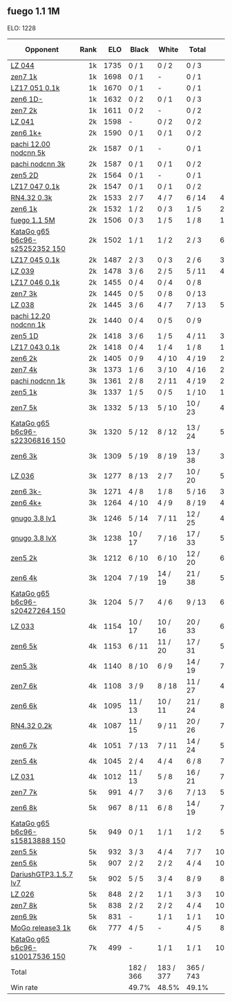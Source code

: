 ## fuego 1.1 1M ##

ELO: 1228

Opponent | Rank | ELO | Black | White | Total | Win rate
---------|-----:|----:|-------|-------|-------|-------:
[LZ 044](LZ%20044.md) | 1k | 1735 | 0 / 1 | 0 / 2 | 0 / 3 | 0.0%
[zen7 1k](zen7%201k.md) | 1k | 1698 | 0 / 1 | - | 0 / 1 | 0.0%
[LZ17 051 0.1k](LZ17%20051%200.1k.md) | 1k | 1670 | 0 / 1 | - | 0 / 1 | 0.0%
[zen6 1D-](zen6%201D-.md) | 1k | 1632 | 0 / 2 | 0 / 1 | 0 / 3 | 0.0%
[zen7 2k](zen7%202k.md) | 1k | 1611 | 0 / 2 | - | 0 / 2 | 0.0%
[LZ 041](LZ%20041.md) | 2k | 1598 | - | 0 / 2 | 0 / 2 | 0.0%
[zen6 1k+](zen6%201k+.md) | 2k | 1590 | 0 / 1 | 0 / 1 | 0 / 2 | 0.0%
[pachi 12.00 nodcnn 5k](pachi%2012.00%20nodcnn%205k.md) | 2k | 1587 | 0 / 1 | - | 0 / 1 | 0.0%
[pachi nodcnn 3k](pachi%20nodcnn%203k.md) | 2k | 1587 | 0 / 1 | 0 / 1 | 0 / 2 | 0.0%
[zen5 2D](zen5%202D.md) | 2k | 1564 | 0 / 1 | - | 0 / 1 | 0.0%
[LZ17 047 0.1k](LZ17%20047%200.1k.md) | 2k | 1547 | 0 / 1 | 0 / 1 | 0 / 2 | 0.0%
[RN4.32 0.3k](RN4.32%200.3k.md) | 2k | 1533 | 2 / 7 | 4 / 7 | 6 / 14 | 42.9%
[zen6 1k](zen6%201k.md) | 2k | 1532 | 1 / 2 | 0 / 3 | 1 / 5 | 20.0%
[fuego 1.1 5M](fuego%201.1%205M.md) | 2k | 1506 | 0 / 3 | 1 / 5 | 1 / 8 | 12.5%
[KataGo g65 b6c96-s25252352 150](KataGo%20g65%20b6c96-s25252352%20150.md) | 2k | 1502 | 1 / 1 | 1 / 2 | 2 / 3 | 66.7%
[LZ17 045 0.1k](LZ17%20045%200.1k.md) | 2k | 1487 | 2 / 3 | 0 / 3 | 2 / 6 | 33.3%
[LZ 039](LZ%20039.md) | 2k | 1478 | 3 / 6 | 2 / 5 | 5 / 11 | 45.5%
[LZ17 046 0.1k](LZ17%20046%200.1k.md) | 2k | 1455 | 0 / 4 | 0 / 4 | 0 / 8 | 0.0%
[zen7 3k](zen7%203k.md) | 2k | 1445 | 0 / 5 | 0 / 8 | 0 / 13 | 0.0%
[LZ 038](LZ%20038.md) | 2k | 1445 | 3 / 6 | 4 / 7 | 7 / 13 | 53.8%
[pachi 12.20 nodcnn 1k](pachi%2012.20%20nodcnn%201k.md) | 2k | 1440 | 0 / 4 | 0 / 5 | 0 / 9 | 0.0%
[zen5 1D](zen5%201D.md) | 2k | 1418 | 3 / 6 | 1 / 5 | 4 / 11 | 36.4%
[LZ17 043 0.1k](LZ17%20043%200.1k.md) | 2k | 1418 | 0 / 4 | 1 / 4 | 1 / 8 | 12.5%
[zen6 2k](zen6%202k.md) | 2k | 1405 | 0 / 9 | 4 / 10 | 4 / 19 | 21.1%
[zen7 4k](zen7%204k.md) | 3k | 1373 | 1 / 6 | 3 / 10 | 4 / 16 | 25.0%
[pachi nodcnn 1k](pachi%20nodcnn%201k.md) | 3k | 1361 | 2 / 8 | 2 / 11 | 4 / 19 | 21.1%
[zen5 1k](zen5%201k.md) | 3k | 1337 | 1 / 5 | 0 / 5 | 1 / 10 | 10.0%
[zen7 5k](zen7%205k.md) | 3k | 1332 | 5 / 13 | 5 / 10 | 10 / 23 | 43.5%
[KataGo g65 b6c96-s22306816 150](KataGo%20g65%20b6c96-s22306816%20150.md) | 3k | 1320 | 5 / 12 | 8 / 12 | 13 / 24 | 54.2%
[zen6 3k](zen6%203k.md) | 3k | 1309 | 5 / 19 | 8 / 19 | 13 / 38 | 34.2%
[LZ 036](LZ%20036.md) | 3k | 1277 | 8 / 13 | 2 / 7 | 10 / 20 | 50.0%
[zen6 3k-](zen6%203k-.md) | 3k | 1271 | 4 / 8 | 1 / 8 | 5 / 16 | 31.3%
[zen6 4k+](zen6%204k+.md) | 3k | 1264 | 4 / 10 | 4 / 9 | 8 / 19 | 42.1%
[gnugo 3.8 lv1](gnugo%203.8%20lv1.md) | 3k | 1246 | 5 / 14 | 7 / 11 | 12 / 25 | 48.0%
[gnugo 3.8 lvX](gnugo%203.8%20lvX.md) | 3k | 1238 | 10 / 17 | 7 / 16 | 17 / 33 | 51.5%
[zen5 2k](zen5%202k.md) | 3k | 1212 | 6 / 10 | 6 / 10 | 12 / 20 | 60.0%
[zen6 4k](zen6%204k.md) | 3k | 1204 | 7 / 19 | 14 / 19 | 21 / 38 | 55.3%
[KataGo g65 b6c96-s20427264 150](KataGo%20g65%20b6c96-s20427264%20150.md) | 3k | 1204 | 5 / 7 | 4 / 6 | 9 / 13 | 69.2%
[LZ 033](LZ%20033.md) | 4k | 1154 | 10 / 17 | 10 / 16 | 20 / 33 | 60.6%
[zen6 5k](zen6%205k.md) | 4k | 1153 | 6 / 11 | 11 / 20 | 17 / 31 | 54.8%
[zen5 3k](zen5%203k.md) | 4k | 1140 | 8 / 10 | 6 / 9 | 14 / 19 | 73.7%
[zen7 6k](zen7%206k.md) | 4k | 1108 | 3 / 9 | 8 / 18 | 11 / 27 | 40.7%
[zen6 6k](zen6%206k.md) | 4k | 1095 | 11 / 13 | 10 / 11 | 21 / 24 | 87.5%
[RN4.32 0.2k](RN4.32%200.2k.md) | 4k | 1087 | 11 / 15 | 9 / 11 | 20 / 26 | 76.9%
[zen6 7k](zen6%207k.md) | 4k | 1051 | 7 / 13 | 7 / 11 | 14 / 24 | 58.3%
[zen5 4k](zen5%204k.md) | 4k | 1045 | 2 / 4 | 4 / 4 | 6 / 8 | 75.0%
[LZ 031](LZ%20031.md) | 4k | 1012 | 11 / 13 | 5 / 8 | 16 / 21 | 76.2%
[zen7 7k](zen7%207k.md) | 5k | 991 | 4 / 7 | 3 / 6 | 7 / 13 | 53.8%
[zen6 8k](zen6%208k.md) | 5k | 967 | 8 / 11 | 6 / 8 | 14 / 19 | 73.7%
[KataGo g65 b6c96-s15813888 150](KataGo%20g65%20b6c96-s15813888%20150.md) | 5k | 949 | 0 / 1 | 1 / 1 | 1 / 2 | 50.0%
[zen5 5k](zen5%205k.md) | 5k | 932 | 3 / 3 | 4 / 4 | 7 / 7 | 100.0%
[zen5 6k](zen5%206k.md) | 5k | 907 | 2 / 2 | 2 / 2 | 4 / 4 | 100.0%
[DariushGTP3.1.5.7 lv7](DariushGTP3.1.5.7%20lv7.md) | 5k | 902 | 5 / 5 | 3 / 4 | 8 / 9 | 88.9%
[LZ 026](LZ%20026.md) | 5k | 848 | 2 / 2 | 1 / 1 | 3 / 3 | 100.0%
[zen7 8k](zen7%208k.md) | 5k | 838 | 2 / 2 | 2 / 2 | 4 / 4 | 100.0%
[zen6 9k](zen6%209k.md) | 5k | 831 | - | 1 / 1 | 1 / 1 | 100.0%
[MoGo release3 1k](MoGo%20release3%201k.md) | 6k | 777 | 4 / 5 | - | 4 / 5 | 80.0%
[KataGo g65 b6c96-s10017536 150](KataGo%20g65%20b6c96-s10017536%20150.md) | 7k | 499 | - | 1 / 1 | 1 / 1 | 100.0%
Total | | | 182 / 366 | 183 / 377 | 365 / 743 | 
Win rate| | | 49.7% | 48.5% | 49.1% | 
